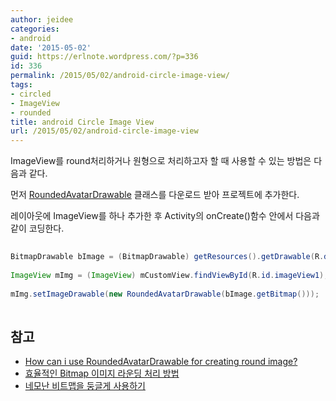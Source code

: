 ```yaml
---
author: jeidee
categories:
- android
date: '2015-05-02'
guid: https://erlnote.wordpress.com/?p=336
id: 336
permalink: /2015/05/02/android-circle-image-view/
tags:
- circled
- ImageView
- rounded
title: android Circle Image View
url: /2015/05/02/android-circle-image-view
---
```


ImageView를 round처리하거나 원형으로 처리하고자 할 때 사용할 수 있는 방법은 다음과 같다.

먼저 [RoundedAvatarDrawable](https://github.com/chrisbanes/philm/blob/master/app/src/main/java/app/philm/in/drawable/RoundedAvatarDrawable.java) 클래스를 다운로드 받아 프로젝트에 추가한다.

레이아웃에 ImageView를 하나 추가한 후 Activity의 onCreate()함수 안에서 다음과 같이 코딩한다.

```java
          
BitmapDrawable bImage = (BitmapDrawable) getResources().getDrawable(R.drawable.unnamed);
          
ImageView mImg = (ImageView) mCustomView.findViewById(R.id.imageView1);
          
mImg.setImageDrawable(new RoundedAvatarDrawable(bImage.getBitmap()));
  
```

## 참고

  * [How can i use RoundedAvatarDrawable for creating round image?](http://stackoverflow.com/questions/26630630/how-can-i-use-roundedavatardrawable-for-creating-round-image)
  * [효율적인 Bitmap 이미지 라운딩 처리 방법](http://www.kmshack.kr/%ED%9A%A8%EC%9C%A8%EC%A0%81%EC%9D%B8-bitmap-%EC%9D%B4%EB%AF%B8%EC%A7%80-%EB%9D%BC%EC%9A%B4%EB%94%A9-%EC%B2%98%EB%A6%AC%EB%B0%A9%EB%B2%95/)
  * [네모난 비트맵을 둥글게 사용하기](http://chiwoos.tistory.com/185)